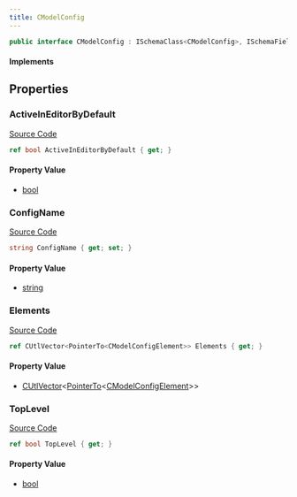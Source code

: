 ```yaml
---
title: CModelConfig
---
```


```csharp
public interface CModelConfig : ISchemaClass<CModelConfig>, ISchemaField, ISchemaClass, INativeHandle
```

#### Implements

## Properties

### ActiveInEditorByDefault

[Source Code](https://github.com/swiftly-solution/swiftlys2/blob/main/managed/src/SwiftlyS2.Generated/Schemas/Interfaces/CModelConfig.cs#L23)

```csharp
ref bool ActiveInEditorByDefault { get; }
```

#### Property Value

- [bool](https://learn.microsoft.com/dotnet/api/system.boolean)

### ConfigName

[Source Code](https://github.com/swiftly-solution/swiftlys2/blob/main/managed/src/SwiftlyS2.Generated/Schemas/Interfaces/CModelConfig.cs#L17)

```csharp
string ConfigName { get; set; }
```

#### Property Value

- [string](https://learn.microsoft.com/dotnet/api/system.string)

### Elements

[Source Code](https://github.com/swiftly-solution/swiftlys2/blob/main/managed/src/SwiftlyS2.Generated/Schemas/Interfaces/CModelConfig.cs#L19)

```csharp
ref CUtlVector<PointerTo<CModelConfigElement>> Elements { get; }
```

#### Property Value

- [CUtlVector](/docs/api/-1)<[PointerTo](/docs/api/shared/natives/pointerto-1)<[CModelConfigElement](/docs/api/shared/schemadefinitions/cmodelconfigelement)>>

### TopLevel

[Source Code](https://github.com/swiftly-solution/swiftlys2/blob/main/managed/src/SwiftlyS2.Generated/Schemas/Interfaces/CModelConfig.cs#L21)

```csharp
ref bool TopLevel { get; }
```

#### Property Value

- [bool](https://learn.microsoft.com/dotnet/api/system.boolean)

